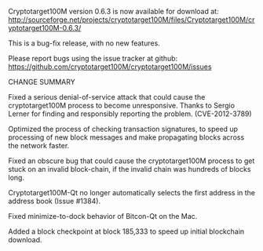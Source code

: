 Cryptotarget100M version 0.6.3 is now available for download at:
  http://sourceforge.net/projects/cryptotarget100M/files/Cryptotarget100M/cryptotarget100M-0.6.3/

This is a bug-fix release, with no new features.

Please report bugs using the issue tracker at github:
  https://github.com/cryptotarget100M/cryptotarget100M/issues

CHANGE SUMMARY

Fixed a serious denial-of-service attack that could cause the
cryptotarget100M process to become unresponsive. Thanks to Sergio Lerner
for finding and responsibly reporting the problem. (CVE-2012-3789)

Optimized the process of checking transaction signatures, to
speed up processing of new block messages and make propagating
blocks across the network faster.

Fixed an obscure bug that could cause the cryptotarget100M process to get
stuck on an invalid block-chain, if the invalid chain was
hundreds of blocks long.

Cryptotarget100M-Qt no longer automatically selects the first address
in the address book (Issue #1384).

Fixed minimize-to-dock behavior of Bitcon-Qt on the Mac.

Added a block checkpoint at block 185,333 to speed up initial
blockchain download.
